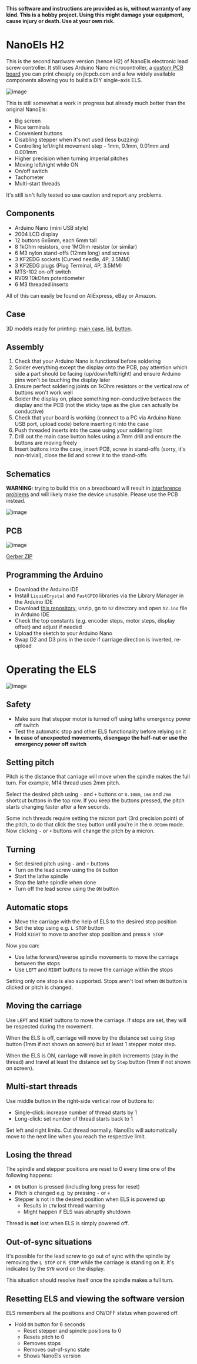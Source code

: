 **This software and instructions are provided as is, without warranty of any kind. This is a hobby project. Using this might damage your equipment, cause injury or death. Use at your own risk.**

# NanoEls H2

This is the second hardware version (hence H2) of NanoEls electronic lead screw controller. It still uses Arduino Nano
microcontroller, a [custom PCB board](https://github.com/kachurovskiy/nanoels/blob/main/h2/Gerber_PCB_NanoElsLcd_20220815.zip) you
can print cheaply on jlcpcb.com and a few widely available components allowing you to build a DIY single-axis ELS.

![image](https://user-images.githubusercontent.com/517919/188740458-17936e54-3a53-435a-9475-1c2a5db8f14e.png)

This is still somewhat a work in progress but already much better than the original NanoEls:

- Big screen
- Nice terminals
- Convenient buttons
- Disabling stepper when it's not used (less buzzing)
- Controlling left/right movement step - 1mm, 0.1mm, 0.01mm and 0.001mm
- Higher precision when turning imperial pitches
- Moving left/right while ON
- On/off switch
- Tachometer
- Multi-start threads

It's still isn't fully tested so use caution and report any problems.

## Components

- Arduino Nano (mini USB style)
- 2004 LCD display
- 12 buttons 6x6mm, each 6mm tall
- 8 1kOhm resistors, one 1MOhm resistor (or similar)
- 6 M3 nylon stand-offs (12mm long) and screws
- 3 KF2EDG sockets (Curved needle, 4P, 3.5MM)
- 3 KF2EDG plugs (Plug Terminal, 4P, 3.5MM)
- MTS-102 on-off switch
- RV09 10kOhm potentiometer
- 6 M3 threaded inserts

All of this can easily be found on AliExpress, eBay or Amazon.

## Case

3D models ready for printing: [main case](https://github.com/kachurovskiy/nanoels/blob/main/h2/nanoels-lcd-case.stl),
[lid](https://github.com/kachurovskiy/nanoels/blob/main/h2/nanoels-lcd-lid.stl),
[button](https://github.com/kachurovskiy/nanoels/blob/main/h2/nanoels-lcd-button.stl).

## Assembly

1. Check that your Arduino Nano is functional before soldering
1. Solder everything except the display onto the PCB, pay attention which side a part should be facing (up/down/left/right) and ensure Arduino pins won't be touching the display later
1. Ensure perfect soldering joints on 1kOhm resistors or the vertical row of buttons won't work well
1. Solder the display on, place something non-conductive between the display and the PCB (not the sticky tape as the glue can actually be conductive)
1. Check that your board is working (connect to a PC via Arduino Nano USB port, upload code) before inserting it into the case
1. Push threaded inserts into the case using your soldering iron
1. Drill out the main case button holes using a 7mm drill and ensure the buttons are moving freely
1. Insert buttons into the case, insert PCB, screw in stand-offs (sorry, it's non-trivial), close the lid and screw it to the stand-offs

## Schematics

**WARNING:** trying to build this on a breadboard will result in [interference problems](https://github.com/kachurovskiy/nanoels/discussions/89) and will likely make the device unusable. Please use the PCB instead.

![image](https://user-images.githubusercontent.com/517919/188740119-b6828cdd-18e2-4a48-bcff-6731e3227fa5.png)

## PCB

![image](https://user-images.githubusercontent.com/517919/188741755-bee83e05-6a87-45e7-9aa7-31f791054ae7.png)

[Gerber ZIP](https://github.com/kachurovskiy/nanoels/blob/main/h2/Gerber_PCB_NanoElsLcd_20220815.zip)

## Programming the Arduino

- Download the Arduino IDE
- Install `LiquidCrystal` and `FastGPIO` libraries via the Library Manager in the Arduino IDE
- Download [this repository](https://github.com/kachurovskiy/nanoels/archive/refs/heads/main.zip), unzip, go to `h2` directory and open `h2.ino` file in Arduino IDE
- Check the top constants (e.g. encoder steps, motor steps, display offset) and adjust if needed
- Upload the sketch to your Arduino Nano
- Swap D2 and D3 pins in the code if carriage direction is inverted, re-upload

# Operating the ELS

![image](https://user-images.githubusercontent.com/517919/199586328-7a30599f-1679-4690-b212-760edf371cee.png)

## Safety

- Make sure that stepper motor is turned off using lathe emergency power off switch
- Test the automatic stop and other ELS functionality before relying on it
- **In case of unexpected movements, disengage the half-nut or use the emergency power off switch**

## Setting pitch

Pitch is the distance that carriage will move when the spindle makes the full turn. For example, M14 thread uses 2mm pitch.

Select the desired pitch using `-` and `+` buttons or `0.10mm`, `1mm` and `2mm` shortcut buttons in the top row. If you keep the buttons pressed, the pitch starts changing faster after a few seconds.

Some inch threads require setting the micron part (3rd precision point) of the pitch, to do that click the `Step` button until you're in the `0.001mm` mode. Now clicking `-` or `+` buttons will change the pitch by a micron.

## Turning

- Set desired pitch using `-` and `+` buttons
- Turn on the lead screw using the `ON` button
- Start the lathe spindle
- Stop the lathe spindle when done
- Turn off the lead screw using the `ON` button

## Automatic stops

- Move the carriage with the help of ELS to the desired stop position
- Set the stop using e.g. `L STOP` button
- Hold `RIGHT` to move to another stop position and press `R STOP`

Now you can:

- Use lathe forward/reverse spindle movements to move the carriage between the stops
- Use `LEFT` and `RIGHT` buttons to move the carriage within the stops

Setting only one stop is also supported. Stops aren't lost when `ON` button is clicked or pitch is changed.

## Moving the carriage

Use `LEFT` and `RIGHT` buttons to move the carriage. If stops are set, they will be respected during the movement.

When the ELS is off, carriage will move by the distance set using `Step` button (1mm if not shown on screen) but at least 1 stepper motor step.

When the ELS is ON, carriage will move in pitch increments (stay in the thread) and travel at least the distance set by `Step` button (1mm if not shown on screen).

## Multi-start threads

Use middle button in the right-side vertical row of buttons to:

- Single-click: increase number of thread starts by 1
- Long-click: set number of thread starts back to 1

Set left and right limits. Cut thread normally. NanoEls will automatically move to the next line when you reach the respective limit.

## Losing the thread

The spindle and stepper positions are reset to 0 every time one of the following happens:

- `ON` button is pressed (including long press for reset)
- Pitch is changed e.g. by pressing `-` or `+`
- Stepper is not in the desired position when ELS is powered up
  - Results in `LTW` lost thread warning
  - Might happen if ELS was abruptly shutdown

Thread is **not** lost when ELS is simply powered off.

## Out-of-sync situations

It's possible for the lead screw to go out of sync with the spindle by removing the `L STOP` or `R STOP` while the carriage is standing on it. It's indicated by the `SYN` word on the display.

This situation should resolve itself once the spindle makes a full turn.

## Resetting ELS and viewing the software version

ELS remembers all the positions and ON/OFF status when powered off.

- Hold `ON` button for 6 seconds
  - Reset stepper and spindle positions to 0
  - Resets pitch to 0
  - Removes stops
  - Removes out-of-sync state
  - Shows NanoEls version
